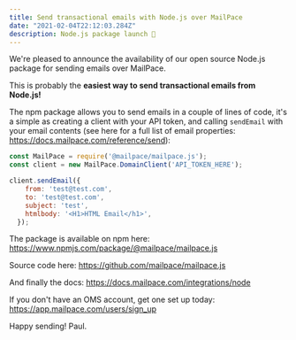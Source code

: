 ```yaml
---
title: Send transactional emails with Node.js over MailPace
date: "2021-02-04T22:12:03.284Z"
description: Node.js package launch 🚀
---
```


We're pleased to announce the availability of our open source Node.js package for sending emails over MailPace.

This is probably the **easiest way to send transactional emails from Node.js!** 

The npm package allows you to send emails in a couple of lines of code, it's a simple as creating a client with your API token, and calling `sendEmail` with your email contents (see here for a full list of email properties: https://docs.mailpace.com/reference/send):

```javascript
const MailPace = require('@mailpace/mailpace.js');
const client = new MailPace.DomainClient('API_TOKEN_HERE');

client.sendEmail({
    from: 'test@test.com',
    to: 'test@test.com',
    subject: 'test',
    htmlbody: '<H1>HTML Email</h1>',
  });
```

The package is available on npm here: https://www.npmjs.com/package/@mailpace/mailpace.js

Source code here: https://github.com/mailpace/mailpace.js

And finally the docs: https://docs.mailpace.com/integrations/node

If you don't have an OMS account, get one set up today: https://app.mailpace.com/users/sign_up

Happy sending!
Paul.